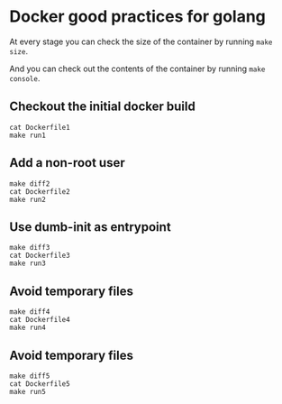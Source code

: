 # Docker good practices for golang

At every stage you can check the size of the container by running `make size`.

And you can check out the contents of the container by running `make console`.


## Checkout the initial docker build
```
cat Dockerfile1
make run1
```

## Add a non-root user
```
make diff2
cat Dockerfile2
make run2
```

## Use dumb-init as entrypoint
```
make diff3
cat Dockerfile3
make run3
```

## Avoid temporary files
```
make diff4
cat Dockerfile4
make run4
```

## Avoid temporary files
```
make diff5
cat Dockerfile5
make run5
```

